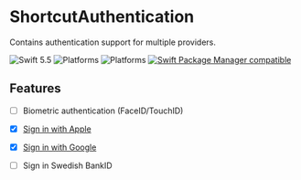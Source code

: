 # ShortcutAuthentication

Contains authentication support for multiple providers.

![Swift 5.5](https://img.shields.io/badge/Swift-5.5-orange.svg)
![Platforms](https://img.shields.io/badge/Xcode-12-orange.svg?style=flat)
![Platforms](https://img.shields.io/badge/platform-iOS-orange.svg?style=flat)
[![Swift Package Manager compatible](https://img.shields.io/badge/Swift%20Package%20Manager-compatible-orange.svg)](https://github.com/apple/swift-package-manager)

## Features

- [ ] Biometric authentication (FaceID/TouchID)
- [x] [Sign in with Apple](AppleIdSignIn/Documentation/AppleIdSignIn.md)
- [x] [Sign in with Google](GoogleIdSignIn/Documentation/GoogleIdSignIn.md)
- [ ] Sign in Swedish BankID


